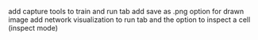 add capture tools to train and run tab
add save as .png option for drawn image
add network visualization to run tab and the option to inspect a cell (inspect mode)